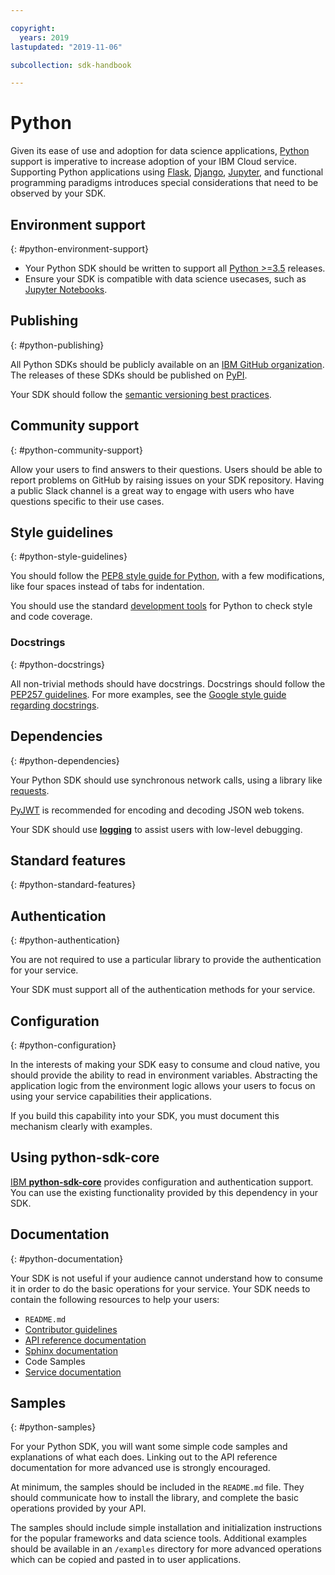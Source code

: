 ```yaml
---

copyright:
  years: 2019
lastupdated: "2019-11-06"

subcollection: sdk-handbook

---
```


# Python

Given its ease of use and adoption for data science applications, [Python](https://www.python.org/) support is imperative to increase adoption of your IBM Cloud service.  Supporting Python applications using [Flask](https://github.com/pallets/flask), [Django](https://www.djangoproject.com/), [Jupyter](https://jupyter.org/), and functional programming paradigms introduces special considerations that need to be observed by your SDK.

## Environment support
{: #python-environment-support}

* Your Python SDK should be written to support all [Python >=3.5](https://www.python.org/downloads/) releases.
* Ensure your SDK is compatible with data science usecases, such as [Jupyter Notebooks](https://jupyter.org/).

## Publishing
{: #python-publishing}

All Python SDKs should be publicly available on an [IBM GitHub organization](/docs/sdk-handbook?topic=sdk-handbook-distribution#open-source).  The releases of these SDKs should be published on [PyPI](https://pypi.org/).

Your SDK should follow the [semantic versioning best practices](/docs/sdk-handbook?topic=sdk-handbook-distribution#semantic-versioning).

## Community support
{: #python-community-support}

Allow your users to find answers to their questions.  Users should be able to report problems on GitHub by raising issues on your SDK repository.  Having a public Slack channel is a great way to engage with users who have questions specific to their use cases.


## Style guidelines
{: #python-style-guidelines}

You should follow the [PEP8 style guide for Python](https://www.python.org/dev/peps/pep-0008/), with a few modifications, like four spaces instead of tabs for indentation.

You should use the standard [development tools](/docs/sdk-handbook?topic=sdk-handbook-developer-tools) for Python to check style and code coverage.

### Docstrings
{: #python-docstrings}

All non-trivial methods should have docstrings. Docstrings should follow the [PEP257 guidelines](https://www.python.org/dev/peps/pep-0257/). For more examples, see the [Google style guide regarding docstrings](https://google.github.io/styleguide/pyguide.html#381-docstrings).

## Dependencies
{: #python-dependencies}

Your Python SDK should use synchronous network calls, using a library like [requests](https://pypi.org/project/requests/).

[PyJWT](https://pyjwt.readthedocs.io/en/latest/) is recommended for encoding and decoding JSON web tokens.

Your SDK should use [**logging**](https://docs.python.org/3/library/logging.html) to assist users with low-level debugging.


## Standard features
{: #python-standard-features}

## Authentication
{: #python-authentication}

You are not required to use a particular library to provide the authentication for your service.

Your SDK must support all of the authentication methods for your service.

## Configuration
{: #python-configuration}

In the interests of making your SDK easy to consume and cloud native, you should provide the ability to read in environment variables.  Abstracting the application logic from the environment logic allows your users to focus on using your service capabilities their applications.

If you build this capability into your SDK, you must document this mechanism clearly with examples.


## Using python-sdk-core

[IBM **python-sdk-core**](https://github.com/IBM/python-sdk-core) provides configuration and authentication support. You can use the existing functionality provided by this dependency in your SDK.


## Documentation
{: #python-documentation}

Your SDK is not useful if your audience cannot understand how to consume it in order to do the basic operations for your service. Your SDK needs to contain the following resources to help your users:

* `README.md`
* [Contributor guidelines](/docs/sdk-handbook?topic=sdk-handbook-coding-style#documented-in-contributing)
* [API reference documentation](/docs/sdk-handbook?topic=sdk-handbook-documentation#interface-documentation)
* [Sphinx documentation](/docs/sdk-handbook?topic=sdk-handbook-documentation#interface-documentation)
* Code Samples
* [Service documentation](/docs/sdk-handbook?topic=sdk-handbook-documentation)

## Samples
{: #python-samples}

For your Python SDK, you will want some simple code samples and explanations of what each does.  Linking out to the API reference documentation for more advanced use is strongly encouraged.

At minimum, the samples should be included in the `README.md` file. They should communicate how to install the library, and complete the basic operations provided by your API.

The samples should include simple installation and initialization instructions for the popular frameworks and data science tools.  Additional examples should be available in an `/examples` directory for more advanced operations which can be copied and pasted in to user applications.
